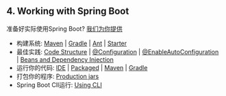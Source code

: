 ## 4. Working with Spring Boot
准备好实际使用Spring Boot? [我们为你提供](../III.Using%20Spring%20Boot/README.md)  
* 构建系统: [Maven](../III.Using%20Spring%20Boot/13.2.Maven.md) | [Gradle](../III.Using%20Spring%20Boot/13.3.Gradle.md) | [Ant](../III.Using%20Spring%20Boot/13.4.Ant.md) | [Starter](../III.Using%20Spring%20Boot/13.5.Starters.md)  
* 最佳实践: [Code Structure](../III.Using%20Spring%20Boot/14.Structuring%20Your%20Code.md) |   [@Configuration](../III.Using%20Spring%20Boot/15.Configuration%20Classes.md) |  [@EnableAutoConfiguration](../III.Using%20Spring%20Boot/16.Auto-configuration.md) | [Beans and Dependency Injection](../III.Using%20Spring%20Boot/17.Spring%20Beans%20and%20Dependency%20Injection.md)
* 运行你的代码: [IDE](../III.Using%20Spring%20Boot/19.1.Running%20from%20an%20IDE.md) | [Packaged](../III.Using%20Spring%20Boot/19.2.Running%20as%20a%20Packaged%20Application.md) | [Maven](../III.Using%20Spring%20Boot/19.3.Using%20the%20Maven%20Plugin.md) | [Gradle](../III.Using%20Spring%20Boot/19.4.Using%20the%20Gradle%20Plugin.md)
* 打包你的程序: [Production jars](../III.Using%20Spring%20Boot/21.Packaging%20Your%20Application%20for%20Production.md)
* Spring Boot ClI运行: [Using CLI](../VII.Spring%20Boot%20CLI/README.md)